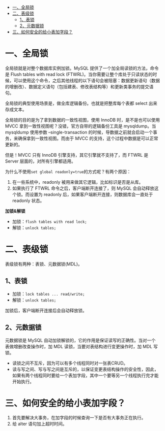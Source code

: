 - [一、全局锁](#一全局锁)
- [二、表级锁](#二表级锁)
    - [1、表锁](#1表锁)
    - [2、元数据锁](#2元数据锁)
- [三、如何安全的给小表加字段？](#三如何安全的给小表加字段)

# 一、全局锁

全局锁就是对整个数据库实例加锁。MySQL 提供了一个加全局读锁的方法，命令是 Flush tables with read lock (FTWRL)。当你需要让整个库处于只读状态的时候，可以使用这个命令，之后其他线程的以下语句会被阻塞：数据更新语句（数据的增删改）、数据定义语句（包括建表、修改表结构等）和更新类事务的提交语句。

全局锁的典型使用场景是，做全库逻辑备份。也就是把整库每个表都 select 出来存成文本。

全局锁的目的是为了拿到数据的一致性视图，使用 InnoDB 时，是不是也可以使用 MVCC 拿到一致性视图呢？没错，官方自带的逻辑备份工具是 mysqldump。当 mysqldump 使用参数 –single-transaction 的时候，导数据之前就会启动一个事务，来确保拿到一致性视图。而由于 MVCC 的支持，这个过程中数据是可以正常更新的。

但是！MVCC 只有 InnoDB 引擎支持，其它引擎就不支持了，而 FTWRL 是 Server 层面的，对所有引擎都适用。

为什么不使用`set global readonly=true`的方式呢？有两个原因：

1. 在一些系统中，readonly 被用来做其它逻辑，比如标识是否是从库。
2. 如果执行了 FTWRL 命令之后，客户端断开连接了，则 MySQL 会自动释放这个锁。而设置为 readonly 后，如果客户端断开连接，则数据库会一直处于 readonly 状态。

**加锁&解锁**

- 加锁：`flush tables with read lock;`
- 解锁：`unlock tables;`

# 二、表级锁

表级锁有两种：表锁、元数据锁(MDL)。

## 1、表锁

- 加锁：`lock tables ... read/write;`
- 解锁：`unlock tables;`

加锁后，客户端断开连接后会自动释放锁。

## 2、元数据锁

元数据锁是 MySQL 自动加锁解锁的，它的作用是保证读写的正确性。当对一个表做增删改查操作时，加 MDL 读锁，当要对表结构进行变更操作时，加 MDL 写锁。

- 读锁之间不互斥，因为可以有多个线程同时对一张表CRUD。
- 读与写之间、写与写之间是互斥的，以保证变更表结构操作的安全性，因此，如果有两个线程同时要给一个表加字段，其中一个要等另一个线程执行完才能开始执行。

# 三、如何安全的给小表加字段？

1. 首先要解决大事务，在加字段的时候查询一下是否有大事务正在执行。
2. 给 alter 语句加上超时时间。
